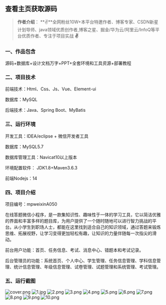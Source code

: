 
 
## 查看主页获取源码

> **作者介绍**： **✌**全网粉丝10W+本平台特邀作者、博客专家、CSDN新星计划导师、java领域优质创作者,博客之星、掘金/华为云/阿里云/InfoQ等平台优质作者、专注于项目实战 **✌**

  

### 一、作品包含

源码+数据库+设计文档万字+PPT+全套环境和工具资源+部署教程

### 二、项目技术

前端技术：Html、Css、Js、Vue、Element-ui

数据库：MySQL

后端技术：Java、Spring Boot、MyBatis

  

### 三、运行环境

开发工具：IDEA/eclipse + 微信开发者工具

数据库：MySQL5.7

数据库管理工具：Navicat10以上版本

环境配置软件： JDK1.8+Maven3.6.3

前端Nodejs：14


### 四、项目介绍
项目编号：mpweixinA050

在线答题微信小程序，是一款集知识性、趣味性于一体的学习工具，它以简洁优雅的界面和丰富多样的题目库，为用户提供了一个随时随地可以进行智力挑战的平台。从小学生到职场人士，都能在这里找到适合自己的知识领域，通过答题来锻炼思维、拓展视野，让学习变得更加轻松有趣，让知识的力量伴随每一次指尖的滑动。

前台用户功能：首页、任务信息、考试、消息中心、错题本和考试记录。

后台管理员的功能：系统首页、个人中心、学生管理、任务信息管理、学科信息管理、统计信息管理、年级信息管理、试卷管理、试题管理和系统管理、考试管理。
### 五、运行截图

![cover.png](./cover.png)
![1.jpg](./1.jpg)
![2.png](./2.png)
![3.png](./3.png)
![4.png](./4.png)
![5.png](./5.png)
![6.png](./6.png)
![7.png](./7.png)
![8.png](./8.png)
![9.png](./9.png)
![10.png](./10.png)




  
